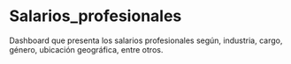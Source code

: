 # Salarios_profesionales
Dashboard que presenta los salarios profesionales según, industria, cargo, género, ubicación geográfica, entre otros.
